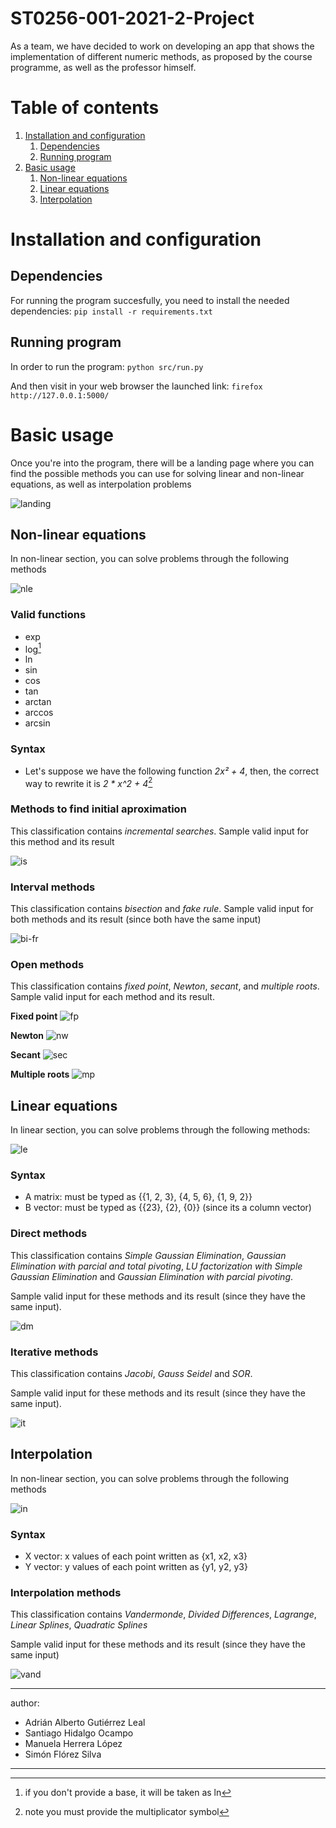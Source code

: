 # ST0256-001-2021-2-Project

As a team, we have decided to work on developing an app that shows the implementation of different numeric methods, as proposed by the course programme, as well as the professor himself.  

# Table of contents
1. [Installation and configuration](#install_config)
   1. [Dependencies](#dep)
   2. [Running program](#run)
2. [Basic usage](#basic)
   1. [Non-linear equations](#nle)
   2. [Linear equations](#le)
   3. [Interpolation](#int)
   
# Installation and configuration  <a name="install_config"></a>
## Dependencies <a name="dep"></a>
For running the program succesfully, you need to install the needed dependencies:
`pip install -r requirements.txt`

## Running program <a name="run"></a>
In order to run the program:
`python src/run.py`

And then visit in your web browser the launched link:
`firefox http://127.0.0.1:5000/`

# Basic usage <a name="basic"></a>
Once you're into the program, there will be a landing page where you can find the possible methods you can use for solving linear and non-linear equations, as well as interpolation problems

![landing](./images/landing.png)

## Non-linear equations <a name="nle"></a>
In non-linear section, you can solve problems through the following methods

![nle](./images/nle.png)

### Valid functions
- exp
- log[^1]
- ln
- sin
- cos
- tan
- arctan
- arccos
- arcsin

### Syntax
- Let's suppose we have the following function *2x² + 4*, then, the correct way to rewrite it is *2 * x^2 + 4*[^2]

[^1]: if you don't provide a base, it will be taken as ln
[^2]: note you must provide the multiplicator symbol

### Methods to find initial aproximation
This classification contains *incremental searches*.
Sample valid input for this method and its result

![is](./images/is.png)

### Interval methods
This classification contains *bisection* and *fake rule*.
Sample valid input for both methods and its result (since both have the same input)

![bi-fr](./images/bi.png)

### Open methods
This classification contains *fixed point*, *Newton*, *secant*, and *multiple roots*. 
Sample valid input for each method and its result.

**Fixed point**
![fp](./images/fp.png)

**Newton**
![nw](./images/nw.png)

**Secant**
![sec](./images/sec.png)

**Multiple roots**
![mp](./images/mp.png)

## Linear equations <a name="le"></a>
In linear section, you can solve problems through the following methods:

![le](./images/le.png)

### Syntax
- A matrix: must be typed as {{1, 2, 3}, {4, 5, 6}, {1, 9, 2}}
- B vector:  must be typed as {{23}, {2}, {0}} (since its a column vector)

### Direct methods
This classification contains *Simple Gaussian Elimination*, *Gaussian Elimination with parcial and total pivoting*, *LU factorization with Simple Gaussian Elimination* and *Gaussian Elimination with parcial pivoting*.

Sample valid input for these methods and its result (since they have the same input).

![dm](./images/dm.png)

### Iterative methods
This classification contains *Jacobi*, *Gauss Seidel* and *SOR*.

Sample valid input for these methods and its result (since they have the same input).

![it](./images/it.png)

## Interpolation <a name="int"></a>
In non-linear section, you can solve problems through the following methods

![in](./images/in.png)

### Syntax
- X vector: x values of each point written as {x1, x2, x3}
- Y vector: y values of each point written as {y1, y2, y3}

### Interpolation methods
This classification contains *Vandermonde*, *Divided Differences*, *Lagrange*, *Linear Splines*, *Quadratic Splines*

Sample valid input for these methods and its result (since they have the same input)

![vand](./images/vand.png)

---
author:
- Adrián Alberto Gutiérrez Leal  
- Santiago Hidalgo Ocampo  
- Manuela Herrera López  
- Simón Flórez Silva  
---